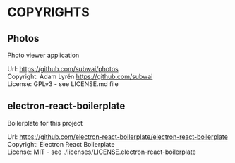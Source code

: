 # COPYRIGHTS

## Photos

Photo viewer application

Url: https://github.com/subwai/photos  
Copyright: Adam Lyrén <https://github.com/subwai>  
License: GPLv3 - see LICENSE.md file

## electron-react-boilerplate

Boilerplate for this project

Url: https://github.com/electron-react-boilerplate/electron-react-boilerplate  
Copyright: Electron React Boilerplate  
License: MIT - see ./licenses/LICENSE.electron-react-boilerplate
